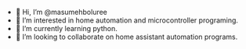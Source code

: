 - 👋 Hi, I’m @masumehboluree
- 👀 I’m interested in home automation and microcontroller programing.
- 🌱 I’m currently learning python.
- 💞️ I’m looking to collaborate on home assistant automation programs.

